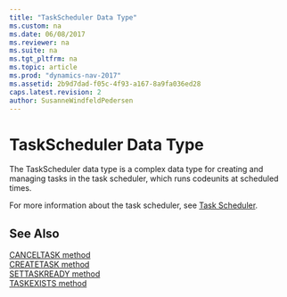```yaml
---
title: "TaskScheduler Data Type"
ms.custom: na
ms.date: 06/08/2017
ms.reviewer: na
ms.suite: na
ms.tgt_pltfrm: na
ms.topic: article
ms.prod: "dynamics-nav-2017"
ms.assetid: 2b9d7dad-f05c-4f93-a167-8a9fa036ed28
caps.latest.revision: 2
author: SusanneWindfeldPedersen
---
```

# TaskScheduler Data Type
The TaskScheduler data type is a complex data type for creating and managing tasks in the task scheduler, which runs codeunits at scheduled times.  

 For more information about the task scheduler, see [Task Scheduler](Task-Scheduler.md).  

## See Also  
 [CANCELTASK method](../methods/devenv-canceltask-method.md)   
 [CREATETASK method](../methods/devenv-createtask-method.md)   
 [SETTASKREADY method](../methods/devenv-settaskready-method.md)   
 [TASKEXISTS method](../methods/devenv-taskexists-method.md)
